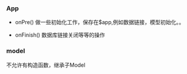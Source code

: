 ### App
* onPre()
做一些初始化工作，保存在$app,例如数据链接，模型初始化。。

* onFinish()
数据库链接关闭等等的操作

### model
不允许有构造函数，继承子Model

